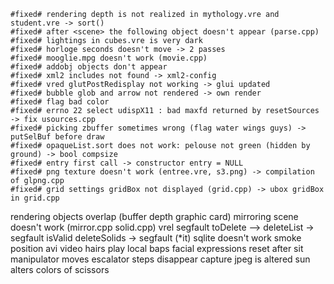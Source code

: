 	#fixed# rendering depth is not realized in mythology.vre and student.vre -> sort()
	#fixed# after <scene> the following object doesn't appear (parse.cpp)
	#fixed# lightings in cubes.vre is very dark
	#fixed# horloge seconds doesn't move -> 2 passes
	#fixed# mooglie.mpg doesn't work (movie.cpp)
	#fixed# addobj objects don't appear
	#fixed# xml2 includes not found -> xml2-config
	#fixed# vred glutPostRedisplay not working -> glui updated
	#fixed# bubble glob and arrow not rendered -> own render
	#fixed# flag bad color
	#fixed# errno 22 select udispX11 : bad maxfd returned by resetSources -> fix usources.cpp
	#fixed# picking zbuffer sometimes wrong (flag water wings guys) -> putSelBuf before draw
	#fixed# opaqueList.sort does not work: pelouse not green (hidden by ground) -> bool compsize
	#fixed# entry first call -> constructor entry = NULL
	#fixed# png texture doesn't work (entree.vre, s3.png) -> compilation of glpng.cpp
	#fixed# grid settings gridBox not displayed (grid.cpp) -> ubox gridBox in grid.cpp
rendering objects overlap (buffer depth graphic card)
mirroring scene doesn't work (mirror.cpp solid.cpp)
vrel segfault
toDelete --> deleteList -> segfault isValid
deleteSolids -> segfault (*it)
sqlite doesn't work
smoke position
avi video
hairs
play local baps
facial expressions
reset after sit
manipulator moves
escalator steps disappear
capture jpeg is altered
sun alters colors of scissors
